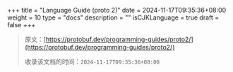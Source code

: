 +++
title = "Language Guide (proto 2)"
date = 2024-11-17T09:35:36+08:00
weight = 10
type = "docs"
description = ""
isCJKLanguage = true
draft = false
+++

> 原文：[https://protobuf.dev/programming-guides/proto2/](https://protobuf.dev/programming-guides/proto2/)
>
> 收录该文档的时间：`2024-11-17T09:35:36+08:00`
